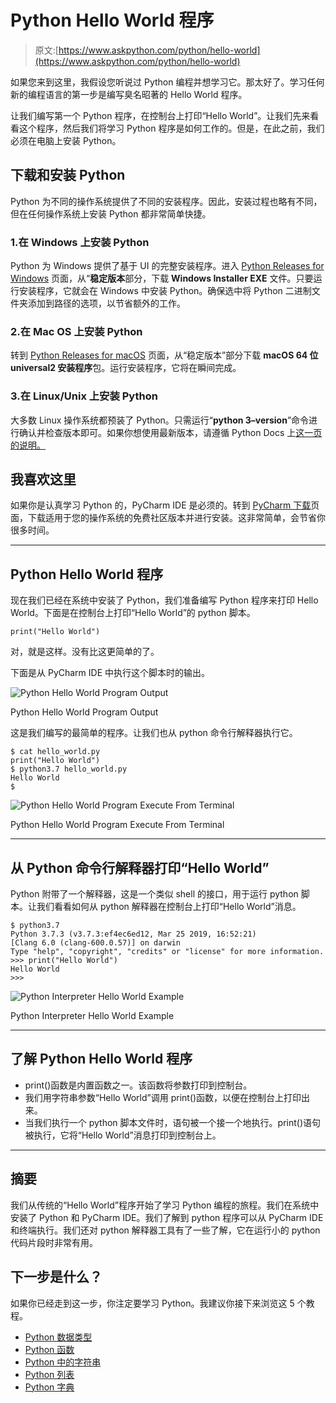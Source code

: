 # Python Hello World 程序

> 原文:[https://www.askpython.com/python/hello-world](https://www.askpython.com/python/hello-world)

如果您来到这里，我假设您听说过 Python 编程并想学习它。那太好了。学习任何新的编程语言的第一步是编写臭名昭著的 Hello World 程序。

让我们编写第一个 Python 程序，在控制台上打印“Hello World”。让我们先来看看这个程序，然后我们将学习 Python 程序是如何工作的。但是，在此之前，我们必须在电脑上安装 Python。

## 下载和安装 Python

Python 为不同的操作系统提供了不同的安装程序。因此，安装过程也略有不同，但在任何操作系统上安装 Python 都非常简单快捷。

### 1.在 Windows 上安装 Python

Python 为 Windows 提供了基于 UI 的完整安装程序。进入 [Python Releases for Windows](https://www.python.org/downloads/windows/) 页面，从“**稳定版本**部分，下载 **Windows Installer EXE** 文件。只要运行安装程序，它就会在 Windows 中安装 Python。确保选中将 Python 二进制文件夹添加到路径的选项，以节省额外的工作。

### 2.在 Mac OS 上安装 Python

转到 [Python Releases for macOS](https://www.python.org/downloads/macos/) 页面，从“稳定版本”部分下载 **macOS 64 位 universal2 安装程序**包。运行安装程序，它将在瞬间完成。

### 3.在 Linux/Unix 上安装 Python

大多数 Linux 操作系统都预装了 Python。只需运行“**python 3–version**”命令进行确认并检查版本即可。如果你想使用最新版本，请遵循 Python Docs 上[这一页的说明。](https://docs.python.org/3/using/unix.html#getting-and-installing-the-latest-version-of-python)

## 我喜欢这里

如果你是认真学习 Python 的，PyCharm IDE 是必须的。转到 [PyCharm 下载](https://www.jetbrains.com/pycharm/download/)页面，下载适用于您的操作系统的免费社区版本并进行安装。这非常简单，会节省你很多时间。

* * *

## Python Hello World 程序

现在我们已经在系统中安装了 Python，我们准备编写 Python 程序来打印 Hello World。下面是在控制台上打印“Hello World”的 python 脚本。

```
print("Hello World")

```

对，就是这样。没有比这更简单的了。

下面是从 PyCharm IDE 中执行这个脚本时的输出。

![Python Hello World Program Output](../Images/3040e3762d1d845d1f027eaa89e9a103.png)

Python Hello World Program Output

这是我们编写的最简单的程序。让我们也从 python 命令行解释器执行它。

```
$ cat hello_world.py 
print("Hello World")
$ python3.7 hello_world.py 
Hello World
$

```

![Python Hello World Program Execute From Terminal](../Images/38fadb1c43d932cabaaba5ea77652d6a.png)

Python Hello World Program Execute From Terminal

* * *

## 从 Python 命令行解释器打印“Hello World”

Python 附带了一个解释器，这是一个类似 shell 的接口，用于运行 python 脚本。让我们看看如何从 python 解释器在控制台上打印“Hello World”消息。

```
$ python3.7
Python 3.7.3 (v3.7.3:ef4ec6ed12, Mar 25 2019, 16:52:21) 
[Clang 6.0 (clang-600.0.57)] on darwin
Type "help", "copyright", "credits" or "license" for more information.
>>> print("Hello World")
Hello World
>>> 

```

![Python Interpreter Hello World Example](../Images/becfc69b3570324b0eb2f814c808262b.png)

Python Interpreter Hello World Example

* * *

## 了解 Python Hello World 程序

*   print()函数是内置函数之一。该函数将参数打印到控制台。
*   我们用字符串参数“Hello World”调用 print()函数，以便在控制台上打印出来。
*   当我们执行一个 python 脚本文件时，语句被一个接一个地执行。print()语句被执行，它将“Hello World”消息打印到控制台上。

* * *

## 摘要

我们从传统的“Hello World”程序开始了学习 Python 编程的旅程。我们在系统中安装了 Python 和 PyCharm IDE。我们了解到 python 程序可以从 PyCharm IDE 和终端执行。我们还对 python 解释器工具有了一些了解，它在运行小的 python 代码片段时非常有用。

## 下一步是什么？

如果你已经走到这一步，你注定要学习 Python。我建议你接下来浏览这 5 个教程。

*   [Python 数据类型](https://www.askpython.com/python/python-data-types)
*   [Python 函数](https://www.askpython.com/python/python-functions)
*   [Python 中的字符串](https://www.askpython.com/python/string/strings-in-python)
*   [Python 列表](https://www.askpython.com/python/list/python-list)
*   [Python 字典](https://www.askpython.com/python/dictionary/python-dictionary-dict-tutorial)